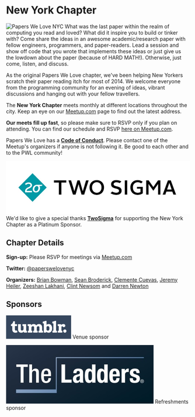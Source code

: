 # New York Chapter

![Papers We Love NYC](http://photos1.meetupstatic.com/photos/event/a/7/0/0/600_358182752.jpeg) What was the last paper within the realm of computing you read and loved? What did it inspire you to build or tinker with? Come share the ideas in an awesome academic/research paper with fellow engineers, programmers, and paper-readers. Lead a session and show off code that you wrote that implements these ideas or just give us the lowdown about the paper (because of HARD MATH!). Otherwise, just come, listen, and discuss.

As the original Papers We Love chapter, we've been helping New Yorkers scratch their paper reading itch for most of 2014. We welcome everyone from the programming community for an evening of ideas, vibrant discussions and hanging out with your fellow travellers.

The **New York Chapter** meets monthly at different locations throughout the city. Keep an eye on our [Meetup.com](http://www.meetup.com/papers-we-love/) page to find out the latest address.

**Our meets fill up fast**, so please make sure to RSVP only if you plan on attending. You can find our schedule and RSVP [here on Meetup.com](http://www.meetup.com/papers-we-love/).

Papers We Love has a **[Code of Conduct](https://github.com/papers-we-love/papers-we-love/blob/master/CODE_OF_CONDUCT.md)**. Please contact one of the Meetup's organizers if anyone is not following it. Be good to each other and to the PWL community!

<div class="sponsor-platinum">
    <a href="https://www.twosigma.com/" class="sponsor-platinum"><img src="/images/TwoSigma_RGB.jpg" class="sponsor-platinum" alt="TwoSigma" title="TwoSigma - Platinum Sponsor of Papers We Love NYC" /></a>
  <span class="sponsor-platinum-text">
    We'd like to give a special thanks <strong><a href="https://www.twosigma.com/">TwoSigma</a></strong> for supporting the New York Chapter as a Platinum Sponsor.
  </span>
</div>

## Chapter Details

**Sign-up:** Please RSVP for meetings via <a href="http://www.meetup.com/papers-we-love/">Meetup.com</a>

**Twitter:** <a href="https://twitter.com/paperswelovenyc">@paperswelovenyc</a>

**Organizers:** <a href="mailto:bowmanb@gmail.com">Brian Bowman</a>, <a href="https://github.com/hakutsuru">Sean Broderick</a>, <a href="https://twitter.com/CuevasClemente">Clemente Cuevas</a>, <a href="https://twitter.com/jeremyheiler">Jeremy Heiler</a>, <a href="https://twitter.com/zeeshanlakhani">Zeeshan Lakhani</a>, <a href="https://twitter.com/clint_newsom">Clint Newsom</a> and <a href="https://twitter.com/d_run">Darren Newton</a>

## Sponsors

<p class="sponsor">
  <a href="http://engineering.tumblr.com"><img src="/images/tumblr_logotype_white_blue_64.png" class="sponsor" /></a> Venue sponsor
</p>

<p class="sponsor">
  <a href="https://dev.theladders.com"><img class="sponsor" src="/images/ladders_logo.jpg" title="TheLadders.com" alt="the-ladders" /></a> Refreshments sponsor
</p>
